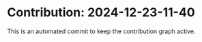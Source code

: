# Contribution: 2024-12-23-11-40
This is an automated commit to keep the contribution graph active.
